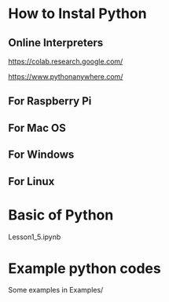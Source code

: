 # How to Instal Python

## Online Interpreters
https://colab.research.google.com/

https://www.pythonanywhere.com/

## For Raspberry Pi

## For Mac OS

## For Windows

## For Linux

# Basic of Python
Lesson1_5.ipynb 

# Example python codes
Some examples in Examples/
